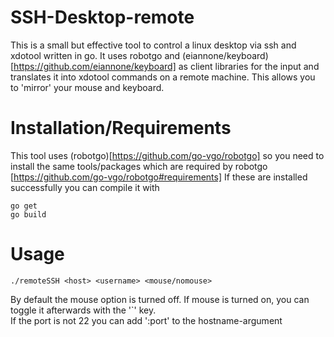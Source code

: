 # SSH-Desktop-remote
This is a small but effective tool to control a linux desktop via ssh and xdotool written in go.
It uses robotgo and (eiannone/keyboard)[https://github.com/eiannone/keyboard] as client libraries for the input and translates it into xdotool commands on a remote machine. This allows you to 'mirror' your mouse and keyboard.

# Installation/Requirements
This tool uses (robotgo)[https://github.com/go-vgo/robotgo] so you need to install the same tools/packages which are required by robotgo
[https://github.com/go-vgo/robotgo#requirements]
If these are installed successfully you can compile it with 
```
go get
go build
```

# Usage
```
./remoteSSH <host> <username> <mouse/nomouse>
```
By default the mouse option is turned off. If mouse is turned on, you can toggle it afterwards with the '\`' key.
<br>If the port is not 22 you can add ':port' to the hostname-argument
